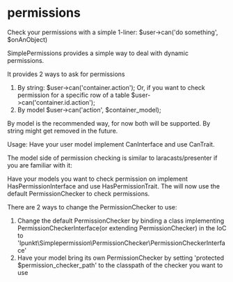 permissions
===========

Check your permissions with a simple 1-liner: $user->can('do something', $onAnObject)

SimplePermissions provides a simple way to deal with dynamic permissions.

It provides 2 ways to ask for permissions
1. By string:
$user->can('container.action');
Or, if you want to check permission for a specific row of a table
$user->can('container.id.action');
2. By model
$user->can('action', $container_model);

By model is the recommended way, for now both will be supported.
By string might get removed in the future.

Usage:
Have your user model implement CanInterface and use CanTrait.

The model side of permission checking is similar to laracasts/presenter if you are familiar with it:

Have your models you want to check permission on implement HasPermissionInterface and use HasPermissionTrait.
The will now use the default PermissionChecker to check permissions.

There are 2 ways to change the PermissionChecker to use:

1. Change the default PermissionChecker by binding a class implementing PermissionCheckerInterface(or extending
PermissionChecker) in the IoC to  'Ipunkt\Simplepermission\PermissionChecker\PermissionCheckerInterface'
2. Have your model bring its own PermissionChecker by setting 'protected $permission_checker_path' to the classpath
of the checker you want to use
